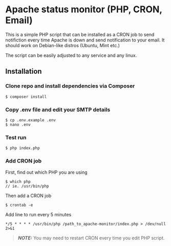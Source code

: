 # Apache status monitor (PHP, CRON, Email)

This is a simple PHP script that can be installed as a CRON job to send notifiction every time Apache is down and send notification to your email. It should work on Debian-like distros (Ubuntu, Mint etc.)

The script can be easily adjusted to any service and any linux.

## Installation

### Clone repo and install dependencies via Composer

```
$ composer install
```

### Copy .env file and edit your SMTP details 

```
$ cp .env.example .env
$ nano .env
```

### Test run

```
$ php index.php
```

### Add CRON job

First, find out which PHP you are using

```
$ which php
// ie. /usr/bin/php
```

Then add a CRON job

```
$ crontab -e
```

Add line to run every 5 minutes

```
*/5 * * * * /usr/bin/php /path_to_apache-monitor/index.php > /dev/null 2>&1
```

> **_NOTE:_**  You may need to restart CRON every time you edit PHP script.
